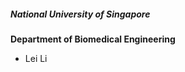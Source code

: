 <h5><strong>National University of Singapore</strong></h5>

**Department of Biomedical Engineering**
* Lei Li

